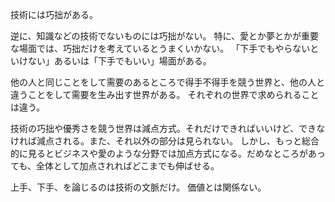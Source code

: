 技術には巧拙がある。

逆に、知識などの技術でないものには巧拙がない。
特に、愛とか夢とかが重要な場面では、巧拙だけを考えているとうまくいかない。
「下手でもやらないといけない」あるいは「下手でもいい」場面がある。

他の人と同じことをして需要のあるところで得手不得手を競う世界と、他の人と違うことをして需要を生み出す世界がある。
それぞれの世界で求められることは違う。

技術の巧拙や優秀さを競う世界は減点方式。それだけできればいいけど、できなければ減点される。また、それ以外の部分は見られない。
しかし、もっと総合的に見るとビジネスや愛のような分野では加点方式になる。だめなところがあっても、全体として加点されればどこまでも伸ばせる。

上手、下手、を論じるのは技術の文脈だけ。
価値とは関係ない。
